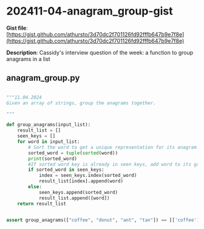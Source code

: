 # 202411-04-anagram_group-gist

**Gist file**: [https://gist.github.com/athursto/3d70dc2f701126fd92fffb647b9e7f8e](https://gist.github.com/athursto/3d70dc2f701126fd92fffb647b9e7f8e)

**Description**: Cassidy's interview question of the week: a function to group anagrams in a list

## anagram_group.py

```Python

"""11.04.2024
Given an array of strings, group the anagrams together.

"""

def group_anagrams(input_list):
    result_list = []
    seen_keys = []
    for word in input_list:
        # Sort the word to get a unique representation for its anagram group
        sorted_word = tuple(sorted(word))
        print(sorted_word)
        #If sorted word key is already in seen keys, add word to its group
        if sorted_word in seen_keys:
            index = seen_keys.index(sorted_word)
            result_list[index].append(word)
        else:
            seen_keys.append(sorted_word)
            result_list.append([word])
    return result_list


assert group_anagrams(["coffee", "donut", "ant", "tan"]) == [['coffee'], ['donut'], ['ant', 'tan']]
```